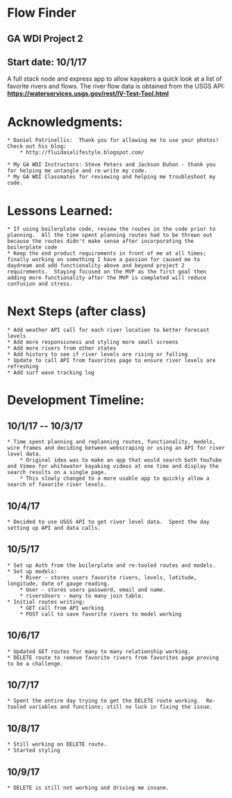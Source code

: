 # Flow Finder
## GA WDI Project 2
## Start date: 10/1/17
A full stack node and express app to allow kayakers a quick look at a list of favorite rivers and flows.  The river flow data is obtained from the USGS API:
	**https://waterservices.usgs.gov/rest/IV-Test-Tool.html**

# Acknowledgments:
	* Daniel Patrinellis:  Thank you for allowing me to use your photos!  Check out his blog: 
		* http://fluidasalifestyle.blogspot.com/

	* My GA WDI Instructors: Steve Peters and Jackson Duhon - thank you for helping me untangle and re-write my code.
	* My GA WDI Classmates for reviewing and helping me troubleshoot my code.

# Lessons Learned:
	* If using boilerplate code, review the routes in the code prior to planning.  All the time spent planning routes had to be thrown out because the routes didn't make sense after incorporating the boilerplate code
	* Keep the end product requirements in front of me at all times; finally working on something I have a passion for caused me to daydream and add functionality above and beyond project 2 requirements.  Staying focused on the MVP as the first goal then adding more functionality after the MVP is completed will reduce confusion and stress. 

# Next Steps (after class)
	* Add weather API call for each river location to better forecast levels
	* Add more responsivness and styling more small screens
	* Add more rivers from other states
	* Add history to see if river levels are rising or falling
	* Update to call API from favorites page to ensure river levels are refreshing
	* Add surf wave tracking log

# Development Timeline:
## 10/1/17 -- 10/3/17 
	* Time spent planning and replanning routes, functionality, models, wire frames and deciding between webscraping or using an API for river level data.
		* Original idea was to make an app that would search both YouTube and Vimeo for whitewater kayaking videos at one time and display the search results on a single page.
		* This slowly changed to a more usable app to quickly allow a search of favorite river levels.

## 10/4/17
	* Decided to use USGS API to get river level data.  Spent the day setting up API and data calls.

## 10/5/17
	* Set up Auth from the boilerplate and re-tooled routes and models.  
	* Set up models:
		* River - stores users favorite rivers, levels, latitude, longitude, date of gauge reading.
		* User - stores users password, email and name.
		* riversUsers - many to many join table.
	* Initial routes writing:
		* GET call from API working
		* POST call to save favorite rivers to model working

## 10/6/17
	* Updated GET routes for many to many relationship working.
	* DELETE route to remove favorite rivers from favorites page proving to be a challenge.

## 10/7/17
	* Spent the entire day trying to get the DELETE route working.  Re-tooled variables and functions; still no luck in fixing the issue.
 
## 10/8/17
	* Still working on DELETE route.
	* Started styling

## 10/9/17
	* DELETE is still not working and driving me insane.





